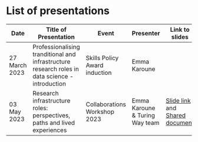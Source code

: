 # List of presentations

| Date | Title of Presentation                                                                           | Event                         | Presenter     | Link to slides |
| ---- | ----------------------------------------------------------------------------------------------- | ----------------------------- | ------------- | -------------- |
| 27 March 2023      | Professionalising tranditional and infrastructure research roles in data science - introduction | Skills Policy Award induction | Emma Karoune |   
| 03 May 2023 | Research infrastructure roles: perspectives, paths and lived experiences | Collaborations Workshop 2023 | Emma Karoune & Turing Way team | [Slide link](https://github.com/alan-turing-institute/professionalising-data-science-roles/blob/adding-CW23-slides/project_management/presentations/2023-05-03_TTW_CW23-infrastructure-roles-workshop.pptx.pdf) and [Shared document](https://github.com/alan-turing-institute/professionalising-data-science-roles/blob/main/project_management/presentations/2.2%20Research%20Infrastructure%20Roles_%20Perspectives%2C%20Paths%2C%20and%20Lived%20Experiences.pdf) |

